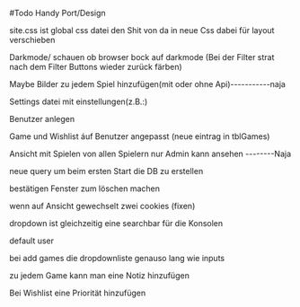 ﻿#Todo
 Handy Port/Design

 site.css ist global css datei den Shit von da in neue Css dabei für layout verschieben

 Darkmode/ schauen ob browser bock auf darkmode (Bei der Filter strat nach dem Filter Buttons wieder zurück färben)

 Maybe Bilder zu jedem Spiel hinzufügen(mit oder ohne Api)-----------naja

 Settings datei mit einstellungen(z.B.:)

 Benutzer anlegen

 Game und Wishlist áuf Benutzer angepasst (neue eintrag in tblGames)

 Ansicht mit Spielen von allen Spielern nur Admin kann ansehen --------Naja

 neue query um beim ersten Start die DB zu erstellen

 bestätigen Fenster zum löschen machen
  
 wenn auf Ansicht gewechselt zwei cookies (fixen)
  
 dropdown ist gleichzeitig eine searchbar für die Konsolen

 default user

 bei add games die dropdownliste genauso lang wie inputs

 zu jedem Game kann man eine Notiz hinzufügen

 Bei Wishlist eine Priorität hinzufügen